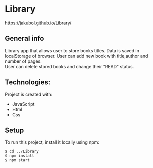 # Library
https://jakubol.github.io/Library/
## General info
Library app that allows user to store books titles. Data is saved in localStorage of browser. User can add new book with title,author and number of pages.<br />
User can delete stored books and change their "READ" status.<br />

## Technologies:
 Project is created with:<br>
* JavaScript<br>
* Html<br>
* Css<br>

## Setup
To run this project, install it locally using npm:

```
$ cd ../Library
$ npm install
$ npm start
```
